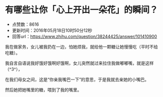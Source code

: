 # 有哪些让你「心上开出一朵花」的瞬间？
- 点赞数：8616
- 更新时间：2016年05月18日10时50分12秒
- 回答url：https://www.zhihu.com/question/38244425/answer/101410900
<body>
 <p data-pid="aNIVC9ff">我在做家务，女儿被我扔在一边，怕她烦我，就给他一颗糖让她慢慢吃（平时不给吃糖）。</p>
 <p data-pid="Gfnvgh9E">我自言自语说我好饿好饿啊好饿啊，女儿突然就过来拉住我做嘟嘟嘴，就是这样（^3^），</p>
 <p data-pid="6937GSk3">在我们母女之间，这是“你亲我嘴巴一下”的意思，于是我就去亲她的小嘴巴。</p>
 <p data-pid="LLR6s4ub">然后她把她嘴里的糖，喂到了我的嘴里。</p>
</body>